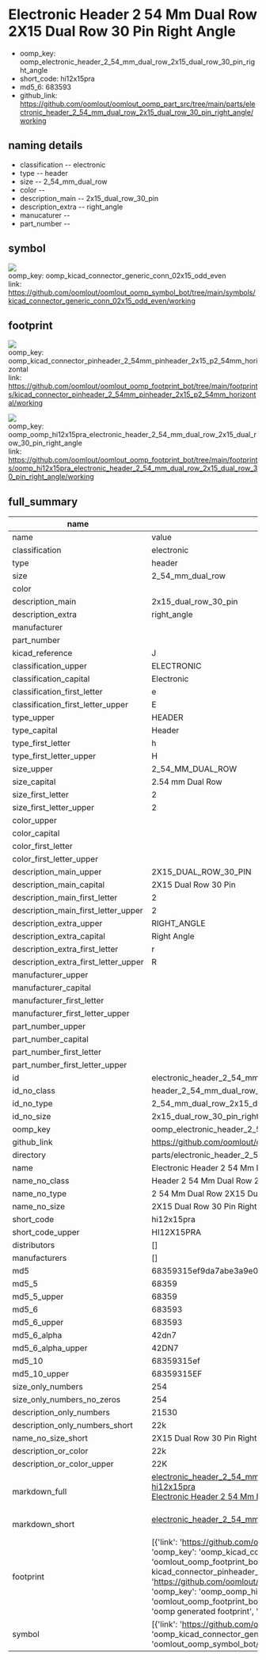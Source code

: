 # Electronic Header 2 54 Mm Dual Row 2X15 Dual Row 30 Pin Right Angle

  
* oomp_key: oomp_electronic_header_2_54_mm_dual_row_2x15_dual_row_30_pin_right_angle 
* short_code: hi12x15pra
* md5_6: 683593  
* github_link: https://github.com/oomlout/oomlout_oomp_part_src/tree/main/parts/electronic_header_2_54_mm_dual_row_2x15_dual_row_30_pin_right_angle/working  
## naming details
* classification -- electronic
* type -- header
* size -- 2_54_mm_dual_row
* color -- 
* description_main -- 2x15_dual_row_30_pin
* description_extra -- right_angle
* manucaturer -- 
* part_number -- 



## symbol

![](symbol/{index}/working/working_600.png)  
oomp_key: oomp_kicad_connector_generic_conn_02x15_odd_even  
link: https://github.com/oomlout/oomlout_oomp_symbol_bot/tree/main/symbols/kicad_connector_generic_conn_02x15_odd_even/working  

## footprint

![](footprint/{index}/working/working_600.png)  
oomp_key: oomp_kicad_connector_pinheader_2_54mm_pinheader_2x15_p2_54mm_horizontal  
link: https://github.com/oomlout/oomlout_oomp_footprint_bot/tree/main/footprints/kicad_connector_pinheader_2_54mm_pinheader_2x15_p2_54mm_horizontal/working  

![](footprint/{index}/working/working_600.png)  
oomp_key: oomp_oomp_hi12x15pra_electronic_header_2_54_mm_dual_row_2x15_dual_row_30_pin_right_angle  
link: https://github.com/oomlout/oomlout_oomp_footprint_bot/tree/main/footprints/oomp_hi12x15pra_electronic_header_2_54_mm_dual_row_2x15_dual_row_30_pin_right_angle/working  

## full_summary
| name | value | 
| --- | --- | 
| name | value | 
| classification | electronic | 
| type | header | 
| size | 2_54_mm_dual_row | 
| color |  | 
| description_main | 2x15_dual_row_30_pin | 
| description_extra | right_angle | 
| manufacturer |  | 
| part_number |  | 
| kicad_reference | J | 
| classification_upper | ELECTRONIC | 
| classification_capital | Electronic | 
| classification_first_letter | e | 
| classification_first_letter_upper | E | 
| type_upper | HEADER | 
| type_capital | Header | 
| type_first_letter | h | 
| type_first_letter_upper | H | 
| size_upper | 2_54_MM_DUAL_ROW | 
| size_capital | 2.54 mm Dual Row | 
| size_first_letter | 2 | 
| size_first_letter_upper | 2 | 
| color_upper |  | 
| color_capital |  | 
| color_first_letter |  | 
| color_first_letter_upper |  | 
| description_main_upper | 2X15_DUAL_ROW_30_PIN | 
| description_main_capital | 2X15 Dual Row 30 Pin | 
| description_main_first_letter | 2 | 
| description_main_first_letter_upper | 2 | 
| description_extra_upper | RIGHT_ANGLE | 
| description_extra_capital | Right Angle | 
| description_extra_first_letter | r | 
| description_extra_first_letter_upper | R | 
| manufacturer_upper |  | 
| manufacturer_capital |  | 
| manufacturer_first_letter |  | 
| manufacturer_first_letter_upper |  | 
| part_number_upper |  | 
| part_number_capital |  | 
| part_number_first_letter |  | 
| part_number_first_letter_upper |  | 
| id | electronic_header_2_54_mm_dual_row_2x15_dual_row_30_pin_right_angle | 
| id_no_class | header_2_54_mm_dual_row_2x15_dual_row_30_pin_right_angle | 
| id_no_type | 2_54_mm_dual_row_2x15_dual_row_30_pin_right_angle | 
| id_no_size | 2x15_dual_row_30_pin_right_angle | 
| oomp_key | oomp_electronic_header_2_54_mm_dual_row_2x15_dual_row_30_pin_right_angle | 
| github_link | https://github.com/oomlout/oomlout_oomp_part_src/tree/main/parts/electronic_header_2_54_mm_dual_row_2x15_dual_row_30_pin_right_angle/working | 
| directory | parts/electronic_header_2_54_mm_dual_row_2x15_dual_row_30_pin_right_angle | 
| name | Electronic Header 2 54 Mm Dual Row 2X15 Dual Row 30 Pin Right Angle | 
| name_no_class | Header 2 54 Mm Dual Row 2X15 Dual Row 30 Pin Right Angle | 
| name_no_type | 2 54 Mm Dual Row 2X15 Dual Row 30 Pin Right Angle | 
| name_no_size | 2X15 Dual Row 30 Pin Right Angle | 
| short_code | hi12x15pra | 
| short_code_upper | HI12X15PRA | 
| distributors | [] | 
| manufacturers | [] | 
| md5 | 68359315ef9da7abe3a9e0dc55a751f0 | 
| md5_5 | 68359 | 
| md5_5_upper | 68359 | 
| md5_6 | 683593 | 
| md5_6_upper | 683593 | 
| md5_6_alpha | 42dn7 | 
| md5_6_alpha_upper | 42DN7 | 
| md5_10 | 68359315ef | 
| md5_10_upper | 68359315EF | 
| size_only_numbers | 254 | 
| size_only_numbers_no_zeros | 254 | 
| description_only_numbers | 21530 | 
| description_only_numbers_short | 22k | 
| name_no_size_short | 2X15 Dual Row 30 Pin Right Angle | 
| description_or_color | 22k | 
| description_or_color_upper | 22K | 
| markdown_full | [electronic_header_2_54_mm_dual_row_2x15_dual_row_30_pin_right_angle](https://github.com/oomlout/oomlout_oomp_part_src/tree/main/parts/electronic_header_2_54_mm_dual_row_2x15_dual_row_30_pin_right_angle/working)<br>[hi12x15pra](https://github.com/oomlout/oomlout_oomp_part_src/tree/main/parts/electronic_header_2_54_mm_dual_row_2x15_dual_row_30_pin_right_angle/working)<br>[Electronic Header 2 54 Mm Dual Row 2X15 Dual Row 30 Pin Right Angle](https://github.com/oomlout/oomlout_oomp_part_src/tree/main/parts/electronic_header_2_54_mm_dual_row_2x15_dual_row_30_pin_right_angle/working)<br><br> | 
| markdown_short | [electronic_header_2_54_mm_dual_row_2x15_dual_row_30_pin_right_angle](https://github.com/oomlout/oomlout_oomp_part_src/tree/main/parts/electronic_header_2_54_mm_dual_row_2x15_dual_row_30_pin_right_angle/working)<br><br> | 
| footprint | [{'link': 'https://github.com/oomlout/oomlout_oomp_footprint_bot/tree/main/foootprntss/kicad_connector_pinheader_2_54mm_pinheader_2x15_p2_54mm_horizontal', 'oomp_key': 'oomp_kicad_connector_pinheader_2_54mm_pinheader_2x15_p2_54mm_horizontal', 'directory': 'oomlout_oomp_footprint_bot/footprints/kicad_connector_pinheader_2_54mm_pinheader_2x15_p2_54mm_horizontal//working/working.kicad_mod', 'note': 'source footprint kicad_connector_pinheader_2_54mm_pinheader_2x15_p2_54mm_horizontal', 'index': 0}, {'link': 'https://github.com/oomlout/oomlout_oomp_footprint_bot/tree/main/foootprntss/oomp_hi12x15pra_electronic_header_2_54_mm_dual_row_2x15_dual_row_30_pin_right_angle', 'oomp_key': 'oomp_oomp_hi12x15pra_electronic_header_2_54_mm_dual_row_2x15_dual_row_30_pin_right_angle', 'directory': 'oomlout_oomp_footprint_bot/footprints/oomp_hi12x15pra_electronic_header_2_54_mm_dual_row_2x15_dual_row_30_pin_right_angle//working/working.kicad_mod', 'note': 'oomp generated footprint', 'index': 1}] | 
| symbol | [{'link': 'https://github.com/oomlout/oomlout_oomp_symbol_bot/tree/main/symbols/kicad_connector_generic_conn_02x15_odd_even', 'oomp_key': 'oomp_kicad_connector_generic_conn_02x15_odd_even', 'directory': 'oomlout_oomp_symbol_bot/symbols/kicad_connector_generic_conn_02x15_odd_even//working/working.kicad_sym', 'index': 0}] | 
